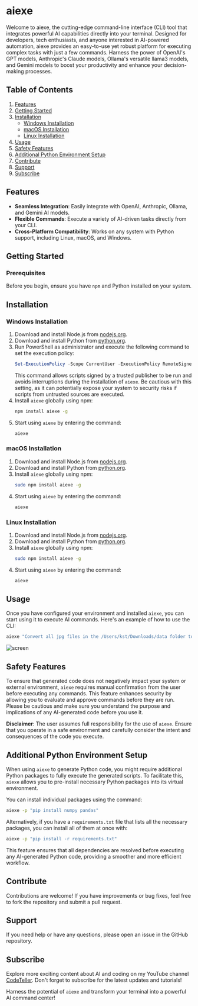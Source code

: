 # aiexe

Welcome to aiexe, the cutting-edge command-line interface (CLI) tool that integrates powerful AI capabilities directly into your terminal. Designed for developers, tech enthusiasts, and anyone interested in AI-powered automation, aiexe provides an easy-to-use yet robust platform for executing complex tasks with just a few commands. Harness the power of OpenAI's GPT models, Anthropic's Claude models, Ollama's versatile llama3 models, and Gemini models to boost your productivity and enhance your decision-making processes.

## Table of Contents
1. [Features](#features)
2. [Getting Started](#getting-started)
3. [Installation](#installation)
   - [Windows Installation](#windows-installation)
   - [macOS Installation](#macos-installation)
   - [Linux Installation](#linux-installation)
4. [Usage](#usage)
5. [Safety Features](#safety-features)
6. [Additional Python Environment Setup](#additional-python-environment-setup)
7. [Contribute](#contribute)
8. [Support](#support)
9. [Subscribe](#subscribe)

## Features

- **Seamless Integration**: Easily integrate with OpenAI, Anthropic, Ollama, and Gemini AI models.
- **Flexible Commands**: Execute a variety of AI-driven tasks directly from your CLI.
- **Cross-Platform Compatibility**: Works on any system with Python support, including Linux, macOS, and Windows.

## Getting Started

### Prerequisites

Before you begin, ensure you have `npm` and Python installed on your system.

## Installation

### Windows Installation
1. Download and install Node.js from [nodejs.org](https://nodejs.org).
2. Download and install Python from [python.org](https://www.python.org/).
3. Run PowerShell as administrator and execute the following command to set the execution policy:
   ```powershell
   Set-ExecutionPolicy -Scope CurrentUser -ExecutionPolicy RemoteSigned -Force
   ```
   This command allows scripts signed by a trusted publisher to be run and avoids interruptions during the installation of `aiexe`. Be cautious with this setting, as it can potentially expose your system to security risks if scripts from untrusted sources are executed.
4. Install `aiexe` globally using npm:
   ```bash
   npm install aiexe -g
   ```
5. Start using `aiexe` by entering the command:
   ```bash
   aiexe
   ```

### macOS Installation
1. Download and install Node.js from [nodejs.org](https://nodejs.org).
2. Download and install Python from [python.org](https://www.python.org/).
3. Install `aiexe` globally using npm:
   ```bash
   sudo npm install aiexe -g
   ```
4. Start using `aiexe` by entering the command:
   ```bash
   aiexe
   ```

### Linux Installation
1. Download and install Node.js from [nodejs.org](https://nodejs.org).
2. Download and install Python from [python.org](https://www.python.org/).
3. Install `aiexe` globally using npm:
   ```bash
   sudo npm install aiexe -g
   ```
4. Start using `aiexe` by entering the command:
   ```bash
   aiexe
   ```

## Usage

Once you have configured your environment and installed `aiexe`, you can start using it to execute AI commands. Here's an example of how to use the CLI:
```bash
aiexe "Convert all jpg files in the /Users/kst/Downloads/data folder to black and white and place them in the /Users/kst/Downloads/data/grayscalephoto folder. If the folder does not exist, make it."
```

![screen](https://blog.kakaocdn.net/dn/bCf0gD/btsHd8DaTm7/9n0V2nKIWK26sFJ4BkKXak/img.jpg)

## Safety Features

To ensure that generated code does not negatively impact your system or external environment, `aiexe` requires manual confirmation from the user before executing any commands. This feature enhances security by allowing you to evaluate and approve commands before they are run. Please be cautious and make sure you understand the purpose and implications of any AI-generated code before you use it.

**Disclaimer**: The user assumes full responsibility for the use of `aiexe`. Ensure that you operate in a safe environment and carefully consider the intent and consequences of the code you execute.

## Additional Python Environment Setup

When using `aiexe` to generate Python code, you might require additional Python packages to fully execute the generated scripts. To facilitate this, `aiexe` allows you to pre-install necessary Python packages into its virtual environment.

You can install individual packages using the command:
```bash
aiexe -p "pip install numpy pandas"
```

Alternatively, if you have a `requirements.txt` file that lists all the necessary packages, you can install all of them at once with:
```bash
aiexe -p "pip install -r requirements.txt"
```

This feature ensures that all dependencies are resolved before executing any AI-generated Python code, providing a smoother and more efficient workflow.

## Contribute

Contributions are welcome! If you have improvements or bug fixes, feel free to fork the repository and submit a pull request.

## Support

If you need help or have any questions, please open an issue in the GitHub repository.

## Subscribe

Explore more exciting content about AI and coding on my YouTube channel [CodeTeller](https://www.youtube.com/@codeteller). Don't forget to subscribe for the latest updates and tutorials!

Harness the potential of `aiexe` and transform your terminal into a powerful AI command center!
